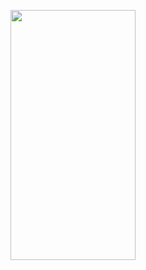 <p>
  <img src="![emi1](https://github.com/amish0007/EMI-Calculator/assets/161626399/153cdcc6-9fd0-4f2b-80e2-1f035a42ca83)" width="200" height="400"/>
</p>
